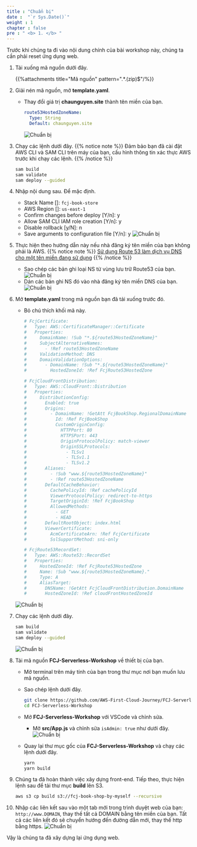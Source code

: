 ```yaml
---
title : "Chuẩn bị"
date :  "`r Sys.Date()`" 
weight : 1 
chapter : false
pre : " <b> 1. </b> "
---
```

Trước khi chúng ta đi vào nội dung chính của bài workshop này, chúng ta cần phải reset ứng dụng web.

1. Tải xuống mã nguồn dưới đây.

    {{%attachments title="Mã nguồn" pattern=".*\.(zip)$"/%}}

2. Giải nén mã nguồn, mở **template.yaml**.
    - Thay đổi giá trị **chaunguyen.site** thành tên miền của bạn.

      ```yaml
      route53HostedZoneName:
        Type: String
        Default: chaunguyen.site
      ```

      ![Chuẩn bị](https://chaunguyen3rd.github.io/000083-Book-store-Decouple-order-process-with-SQS-and-SNS/images/temp/1/6.png?width=90pc)
3. Chạy các lệnh dưới đây.
{{% notice note %}}
Đảm bảo bạn đã cài đặt AWS CLI và SAM CLI trên máy của bạn, cấu hình thông tin xác thực AWS trước khi chạy các lệnh.
{{% /notice %}}

    ```bash
    sam build
    sam validate
    sam deploy --guided
    ```

4. Nhập nội dung sau. Để mặc định.
    - Stack Name []: `fcj-book-store`
    - AWS Region []: `us-east-1`
    - Confirm changes before deploy [Y/n]: y
    - Allow SAM CLI IAM role creation [Y/n]: y
    - Disable rollback [y/N]: n
    - Save arguments to configuration file [Y/n]: y
      ![Chuẩn bị](https://chaunguyen3rd.github.io/000083-Book-store-Decouple-order-process-with-SQS-and-SNS/images/temp/1/1.png?width=90pc)

5. Thực hiện theo hướng dẫn này nếu nhà đăng ký tên miền của bạn không phải là AWS.
  {{% notice note %}}
  [Sử dụng Route 53 làm dịch vụ DNS cho một tên miền đang sử dụng](https://docs.aws.amazon.com/Route53/latest/DeveloperGuide/migrate-dns-domain-in-use.html)
  {{% /notice %}}
      - Sao chép các bản ghi loại NS từ vùng lưu trữ Route53 của bạn.
        ![Chuẩn bị](https://chaunguyen3rd.github.io/000083-Book-store-Decouple-order-process-with-SQS-and-SNS/images/temp/1/4.png?width=90pc)
      - Dán các bản ghi NS đó vào nhà đăng ký tên miền DNS của bạn.
        ![Chuẩn bị](https://chaunguyen3rd.github.io/000083-Book-store-Decouple-order-process-with-SQS-and-SNS/images/temp/1/5.png?width=90pc)

6. Mở **template.yaml** trong mã nguồn bạn đã tải xuống trước đó.
    - Bỏ chú thích khối mã này.

      ```yaml
      # FcjCertificate:
      #   Type: AWS::CertificateManager::Certificate
      #   Properties:
      #     DomainName: !Sub "*.${route53HostedZoneName}"
      #     SubjectAlternativeNames:
      #       - !Ref route53HostedZoneName
      #     ValidationMethod: DNS
      #     DomainValidationOptions:
      #       - DomainName: !Sub "*.${route53HostedZoneName}"
      #         HostedZoneId: !Ref FcjRoute53HostedZone

      # FcjCloudFrontDistribution:
      #   Type: AWS::CloudFront::Distribution
      #   Properties:
      #     DistributionConfig:
      #       Enabled: true
      #       Origins:
      #         - DomainName: !GetAtt FcjBookShop.RegionalDomainName
      #           Id: !Ref FcjBookShop
      #           CustomOriginConfig:
      #             HTTPPort: 80
      #             HTTPSPort: 443
      #             OriginProtocolPolicy: match-viewer
      #             OriginSSLProtocols:
      #               - TLSv1
      #               - TLSv1.1
      #               - TLSv1.2
      #       Aliases:
      #         - !Sub "www.${route53HostedZoneName}"
      #         - !Ref route53HostedZoneName
      #       DefaultCacheBehavior:
      #         CachePolicyId: !Ref cachePolicyId
      #         ViewerProtocolPolicy: redirect-to-https
      #         TargetOriginId: !Ref FcjBookShop
      #         AllowedMethods:
      #           - GET
      #           - HEAD
      #       DefaultRootObject: index.html
      #       ViewerCertificate:
      #         AcmCertificateArn: !Ref FcjCertificate
      #         SslSupportMethod: sni-only

      # FcjRoute53RecordSet:
      #   Type: AWS::Route53::RecordSet
      #   Properties:
      #     HostedZoneId: !Ref FcjRoute53HostedZone
      #     Name: !Sub "www.${route53HostedZoneName}."
      #     Type: A
      #     AliasTarget:
      #       DNSName: !GetAtt FcjCloudFrontDistribution.DomainName
      #       HostedZoneId: !Ref cloudFrontHostedZoneId
      ```

    ![Chuẩn bị](https://chaunguyen3rd.github.io/000083-Book-store-Decouple-order-process-with-SQS-and-SNS/images/temp/1/6.png?width=90pc)

7. Chạy các lệnh dưới đây.

    ```bash
    sam build
    sam validate
    sam deploy --guided
    ```

    ![Chuẩn bị](https://chaunguyen3rd.github.io/000083-Book-store-Decouple-order-process-with-SQS-and-SNS/images/temp/1/7.png?width=90pc)

8. Tải mã nguồn **FCJ-Serverless-Workshop** về thiết bị của bạn.
    - Mở terminal trên máy tính của bạn trong thư mục nơi bạn muốn lưu mã nguồn.
    - Sao chép lệnh dưới đây.

      ```bash
      git clone https://github.com/AWS-First-Cloud-Journey/FCJ-Serverless-Workshop.git
      cd FCJ-Serverless-Workshop
      ```

    - Mở **FCJ-Serverless-Workshop** với VSCode và chỉnh sửa.
      - Mở **src/App.js** và chỉnh sửa ``isAdmin: true`` như dưới đây.
        ![Chuẩn bị](https://chaunguyen3rd.github.io/000083-Book-store-Decouple-order-process-with-SQS-and-SNS/images/temp/1/64.png?width=90pc)

    - Quay lại thư mục gốc của **FCJ-Serverless-Workshop** và chạy các lệnh dưới đây.

      ```bash
      yarn
      yarn build
      ```

9. Chúng ta đã hoàn thành việc xây dựng front-end. Tiếp theo, thực hiện lệnh sau để tải thư mục **build** lên S3.

    ```bash
    aws s3 cp build s3://fcj-book-shop-by-myself --recursive
    ```

10. Nhập các liên kết sau vào một tab mới trong trình duyệt web của bạn: ``http://www.DOMAIN``, thay thế tất cả DOMAIN bằng tên miền của bạn. Tất cả các liên kết đó sẽ chuyển hướng đến đường dẫn mới, thay thế http bằng https.
    ![Chuẩn bị](https://chaunguyen3rd.github.io/000083-Book-store-Decouple-order-process-with-SQS-and-SNS/images/temp/1/8.png?width=90pc)

Vậy là chúng ta đã xây dựng lại ứng dụng web.
